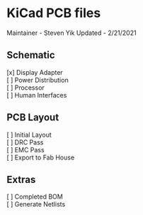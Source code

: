 # KiCad PCB files
Maintainer - Steven Yik
Updated - 2/21/2021

## Schematic
[x] Display Adapter\
[ ] Power Distribution\
[ ] Processor\
[ ] Human Interfaces

## PCB Layout
[ ] Initial Layout\
[ ] DRC Pass\
[ ] EMC Pass\
[ ] Export to Fab House

## Extras
[ ] Completed BOM\
[ ] Generate Netlists

